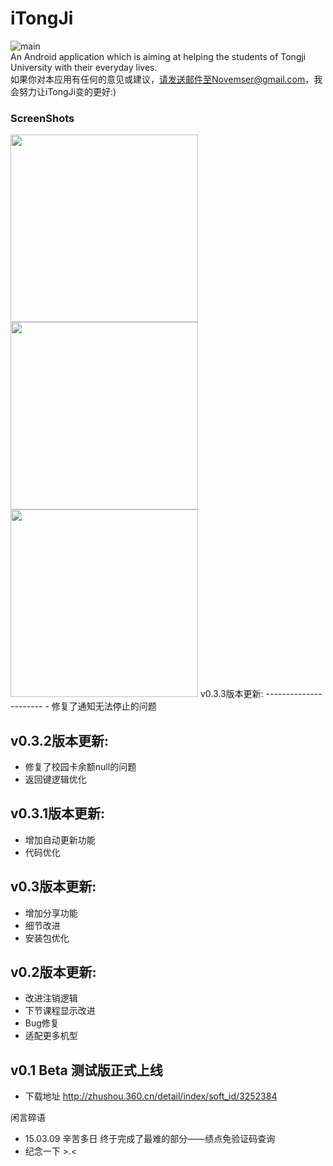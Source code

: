iTongJi
==============================
![main](https://github.com/Novemser/iTongJi-App/blob/master/Img/love.jpg)  
An Android application which is aiming at helping the students of Tongji University with their everyday lives.     
如果你对本应用有任何的意见或建议，请发送邮件至Novemser@gmail.com，我会努力让iTongJi变的更好:)
   
### ScreenShots
<img src="https://raw.githubusercontent.com/Novemser/iTongJi-App/master/Img/Screenshot_2016-04-04-19-10-48.jpg" width="300px" />
<img src="https://raw.githubusercontent.com/Novemser/iTongJi-App/master/Img/Screenshot_2016-04-04-19-10-48.jpg" width="300px" />
<img src="https://raw.githubusercontent.com/Novemser/iTongJi-App/master/Img/Screenshot_2016-04-04-19-10-48.jpg" width="300px" />
v0.3.3版本更新:
----------------------
- 修复了通知无法停止的问题

v0.3.2版本更新:
--------------------
- 修复了校园卡余额null的问题
- 返回键逻辑优化

v0.3.1版本更新:
--------------------
- 增加自动更新功能
- 代码优化



v0.3版本更新:
--------------------
- 增加分享功能
- 细节改进
- 安装包优化



v0.2版本更新:
--------------------
- 改进注销逻辑
- 下节课程显示改进
- Bug修复
- 适配更多机型



v0.1 Beta 测试版正式上线
--------------------
- 下载地址 http://zhushou.360.cn/detail/index/soft_id/3252384



闲言碎语
- 15.03.09 辛苦多日 终于完成了最难的部分——绩点免验证码查询
- 纪念一下 >.<
